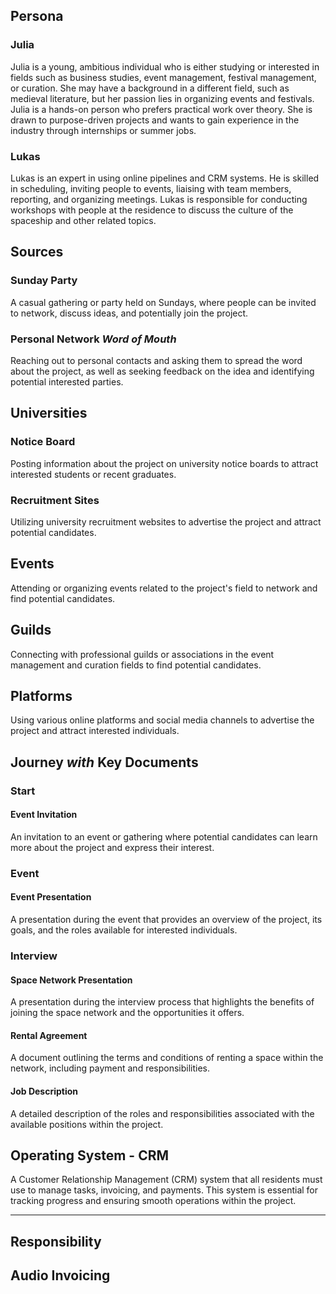 ## Persona

### Julia

Julia is a young, ambitious individual who is either studying or interested in fields such as business studies, event management, festival management, or curation. She may have a background in a different field, such as medieval literature, but her passion lies in organizing events and festivals. Julia is a hands-on person who prefers practical work over theory. She is drawn to purpose-driven projects and wants to gain experience in the industry through internships or summer jobs.

### Lukas

Lukas is an expert in using online pipelines and CRM systems. He is skilled in scheduling, inviting people to events, liaising with team members, reporting, and organizing meetings. Lukas is responsible for conducting workshops with people at the residence to discuss the culture of the spaceship and other related topics.

## Sources

### Sunday Party

A casual gathering or party held on Sundays, where people can be invited to network, discuss ideas, and potentially join the project.

### Personal Network _Word of Mouth_

Reaching out to personal contacts and asking them to spread the word about the project, as well as seeking feedback on the idea and identifying potential interested parties.

## Universities

### Notice Board

Posting information about the project on university notice boards to attract interested students or recent graduates.

### Recruitment Sites

Utilizing university recruitment websites to advertise the project and attract potential candidates.

## Events

Attending or organizing events related to the project's field to network and find potential candidates.

## Guilds

Connecting with professional guilds or associations in the event management and curation fields to find potential candidates.

## Platforms

Using various online platforms and social media channels to advertise the project and attract interested individuals.

## Journey _with_ Key Documents
### Start
#### Event Invitation
An invitation to an event or gathering where potential candidates can learn more about the project and express their interest.

### Event

#### Event Presentation

A presentation during the event that provides an overview of the project, its goals, and the roles available for interested individuals.

### Interview

#### Space Network Presentation

A presentation during the interview process that highlights the benefits of joining the space network and the opportunities it offers.

#### Rental Agreement

A document outlining the terms and conditions of renting a space within the network, including payment and responsibilities.

#### Job Description

A detailed description of the roles and responsibilities associated with the available positions within the project.



## Operating System - CRM

A Customer Relationship Management (CRM) system that all residents must use to manage tasks, invoicing, and payments. This system is essential for tracking progress and ensuring smooth operations within the project.

---

## Responsibility
## Audio Invoicing

